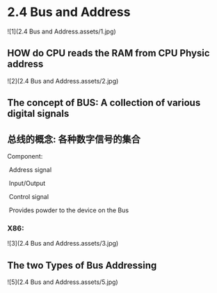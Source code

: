 # 2.4 Bus and Address



![1](2.4 Bus and Address.assets/1.jpg)

## HOW do CPU reads the RAM from CPU Physic address

![2](2.4 Bus and Address.assets/2.jpg)



## The concept of BUS: A collection of various digital signals

## 总线的概念: 各种数字信号的集合

Component: 

​	Address signal

​	Input/Output

​	Control signal

​	Provides powder to the device on the Bus

### X86:

![3](2.4 Bus and Address.assets/3.jpg)



## The two Types of Bus Addressing

![5](2.4 Bus and Address.assets/5.jpg)